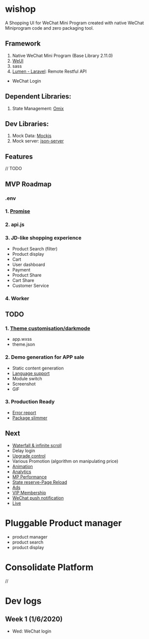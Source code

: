 # wishop

A Shopping UI for WeChat Mini Program
created with native WeChat Miniprogram code and zero packaging tool.

## Framework

1. Native WeChat Mini Program (Base Library 2.11.0)
2. [WeUI](https://developers.weixin.qq.com/miniprogram/dev/extended/weui/)
3. sass
4. [Lumen - Laravel](https://lumen.laravel.com/docs/7.x): Remote Restful API
- WeChat Login

## Dependent Libraries:

1. State Management: [Omix](https://github.com/Tencent/omi/tree/master/packages/omix)

## Dev Libraries:

1. Mock Data: [Mockjs](https://github.com/nuysoft/Mock)
2. Mock server: [json-server](https://github.com/typicode/json-server)

## Features
// TODO

## MVP Roadmap

### .env

### 1. [Promise](https://developers.weixin.qq.com/miniprogram/dev/extended/utils/api-promise.html)
### 2. api.js
### 3. JD-like shopping experience
- Product Search (filter)
- Product display
- Cart
- User dashboard
- Payment
- Product Share
- Cart Share
- Customer Service
### 4. Worker

## TODO

### 1. [Theme customisation/darkmode](https://developers.weixin.qq.com/miniprogram/dev/framework/ability/darkmode.html#%E5%8F%98%E9%87%8F%E9%85%8D%E7%BD%AE%E6%96%87%E4%BB%B6-theme-json)

- app.wxss
- theme.json

### 2. Demo generation for APP sale

- Static content generation
- [Language support](https://developers.weixin.qq.com/miniprogram/dev/extended/utils/miniprogram-i18n/quickstart.html)
- Module switch
- Screenshot
- GIF

### 3. Production Ready
- [Error report](https://developers.weixin.qq.com/miniprogram/dev/framework/realtimelog/)
- [Package slimmer](https://github.com/wechat-miniprogram/miniprogram-slim)

## Next
- [Waterfall & infinite scroll](https://mp.weixin.qq.com/s/ZFVpNbmLEtZimZRxFD0Eow)
- Delay login
- [Upgrade control](https://developers.weixin.qq.com/miniprogram/dev/framework/runtime/update-mechanism.html)
- Various Promotion (algorithm on manipulating price)
- [Animation](https://developers.weixin.qq.com/miniprogram/dev/extended/utils/lottie.html)
- [Analytics](https://developers.weixin.qq.com/miniprogram/dev/framework/open-ability/data-analysis.html)
- [MP Performance](https://developers.weixin.qq.com/miniprogram/dev/framework/performanceReport/)
- [State reserve-Page Reload ](https://developers.weixin.qq.com/miniprogram/dev/framework/runtime/operating-mechanism.html)
- [Ads](https://wximg.qq.com/wxp/pdftool/get.html?post_id=851)
- [VIP Membership](https://developers.weixin.qq.com/miniprogram/dev/framework/open-ability/card/card.html)
- [WeChat push notification](https://developers.weixin.qq.com/miniprogram/dev/framework/open-ability/subscribe-message.html)
- [Live](https://developers.weixin.qq.com/miniprogram/dev/framework/liveplayer/live-player-plugin.html)

# Pluggable Product manager
- product manager
- product search
- product display

# Consolidate Platform
//


# Dev logs
## Week 1 (1/6/2020)
- Wed: WeChat login